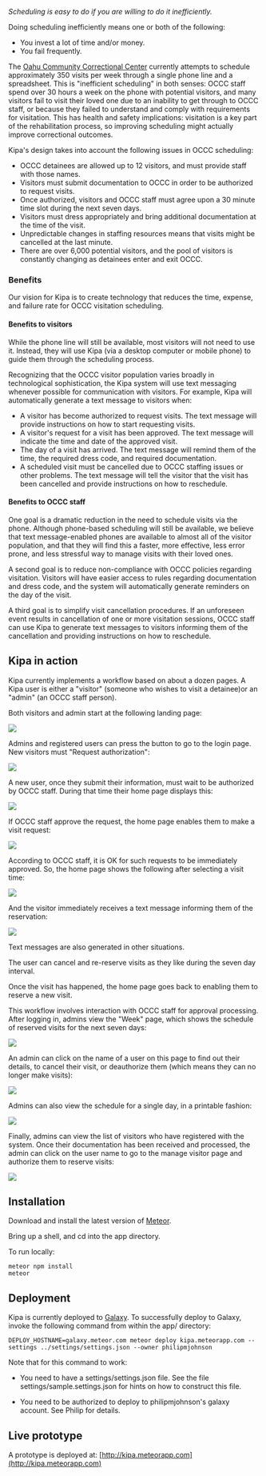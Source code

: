 *Scheduling is easy to do if you are willing to do it inefficiently.*

Doing scheduling inefficiently means one or both of the following:

  * You invest a lot of time and/or money.
  * You fail frequently.
  
The [Oahu Community Correctional Center](http://dps.hawaii.gov/about/divisions/corrections/occc/) currently attempts to schedule approximately 350 visits per week through a single phone line and a spreadsheet. This is "inefficient scheduling" in both senses:  OCCC staff spend over 30 hours a week on the phone with potential visitors, and many visitors fail to visit their loved one due to an inability to get through to OCCC staff, or because they failed to understand and comply with requirements for visitation. This has health and safety implications: visitation is a key part of the rehabilitation process, so improving scheduling might actually improve correctional outcomes. 
   
Kipa's design takes into account the following issues in OCCC scheduling:

* OCCC detainees are allowed up to 12 visitors, and must provide staff with those names. 
* Visitors must submit documentation to OCCC in order to be authorized to request visits. 
* Once authorized, visitors and OCCC staff must agree upon a 30 minute time slot during the next seven days.
* Visitors must dress appropriately and bring additional documentation at the time of the visit.
* Unpredictable changes in staffing resources means that visits might be cancelled at the last minute. 
* There are over 6,000 potential visitors, and the pool of visitors is constantly changing as detainees enter and exit OCCC.

### Benefits

Our vision for Kipa is to create technology that reduces the time, expense, and failure rate for OCCC visitation scheduling.

#### Benefits to visitors

While the phone line will still be available, most visitors will not need to use it. Instead, they will use Kipa (via a desktop computer or mobile phone) to guide them through the scheduling process. 

Recognizing that the OCCC visitor population varies broadly in technological sophistication, the Kipa system will use text messaging whenever possible for communication with visitors.  For example, Kipa will automatically generate a text message to visitors when:

* A visitor has become authorized to request visits. The text message will provide instructions on how to start requesting visits.
* A visitor's request for a visit has been approved. The text message will indicate the time and date of the approved visit.
* The day of a visit has arrived. The text message will remind them of the time, the required dress code, and required documentation.
* A scheduled visit must be cancelled due to OCCC staffing issues or other problems. The text message will tell the visitor that the visit has been cancelled and provide instructions on how to reschedule.

#### Benefits to OCCC staff

One goal is a dramatic reduction in the need to schedule visits via the phone. Although phone-based scheduling will still be available, we believe that text message-enabled phones are available to almost all of the visitor population, and that they will find this a faster, more effective, less error prone, and less stressful way to manage visits with their loved ones. 

A second goal is to reduce non-compliance with OCCC policies regarding visitation. Visitors will have easier access to rules regarding documentation and dress code, and the system will automatically generate reminders on the day of the visit.  

A third goal is to simplify visit cancellation procedures.  If an unforeseen event results in cancellation of one or more visitation sessions, OCCC staff can use Kipa to generate text messages to visitors informing them of the cancellation and providing instructions on how to reschedule. 

## Kipa in action

Kipa currently implements a workflow based on about a dozen pages. A Kipa user is either a "visitor" (someone who wishes to visit a detainee)or an "admin" (an OCCC staff person). 

Both visitors and admin start at the following landing page:

![](https://github.com/HACC2016/teamkipa/raw/master/doc/screenshots/landing.png)

Admins and registered users can press the button to go to the login page.  New visitors must "Request authorization":

![](https://github.com/HACC2016/teamkipa/raw/master/doc/screenshots/visitor-request-authorization.png)

A new user, once they submit their information, must wait to be authorized by OCCC staff. During that time their home page displays this:

![](https://github.com/HACC2016/teamkipa/raw/master/doc/screenshots/visitor-authorization-pending.png)

If OCCC staff approve the request, the home page enables them to make a visit request:

![](https://github.com/HACC2016/teamkipa/raw/master/doc/screenshots/visitor-reserve-visit.png)

According to OCCC staff, it is OK for such requests to be immediately approved. So, the home page shows the following after selecting a visit time:

![](https://github.com/HACC2016/teamkipa/raw/master/doc/screenshots/visitor-visit-pending.png)

And the visitor immediately receives a text message informing them of the reservation:

![](https://github.com/HACC2016/teamkipa/raw/master/doc/screenshots/visitor-text-message.png)

Text messages are also generated in other situations.

The user can cancel and re-reserve visits as they like during the seven day interval.

Once the visit has happened, the home page goes back to enabling them to reserve a new visit.

This workflow involves interaction with OCCC staff for approval processing. After logging in, admins view the "Week" page, which shows the schedule of reserved visits for the next seven days:

![](https://github.com/HACC2016/teamkipa/raw/master/doc/screenshots/admin-week.png)

An admin can click on the name of a user on this page to find out their details, to cancel their visit, or deauthorize them (which means they can no longer make visits):

![](https://github.com/HACC2016/teamkipa/raw/master/doc/screenshots/admin-manage-visitor.png)

Admins can also view the schedule for a single day, in a printable fashion:

![](https://github.com/HACC2016/teamkipa/raw/master/doc/screenshots/admin-day.png)

Finally, admins can view the list of visitors who have registered with the system. Once their documentation has been received and processed, the admin can click on the user name to go to the manage visitor page and authorize them to reserve visits:

![](https://github.com/HACC2016/teamkipa/raw/master/doc/screenshots/admin-authorize.png)


## Installation

Download and install the latest version of [Meteor](https://www.meteor.com/).

Bring up a shell, and cd into the app directory.

To run locally:

```
meteor npm install
meteor
```

## Deployment

Kipa is currently deployed to [Galaxy](http://galaxy.meteor.com).  To successfully deploy to Galaxy, invoke the following command from within the app/ directory:

```
DEPLOY_HOSTNAME=galaxy.meteor.com meteor deploy kipa.meteorapp.com --settings ../settings/settings.json --owner philipmjohnson
```

Note that for this command to work:

  * You need to have a settings/settings.json file. See the file settings/sample.settings.json for hints on how to construct this file.

  * You need to be authorized to deploy to philipmjohnson's galaxy account.  See Philip for details.
  
## Live prototype

A prototype is deployed at: [http://kipa.meteorapp.com](http://kipa.meteorapp.com)